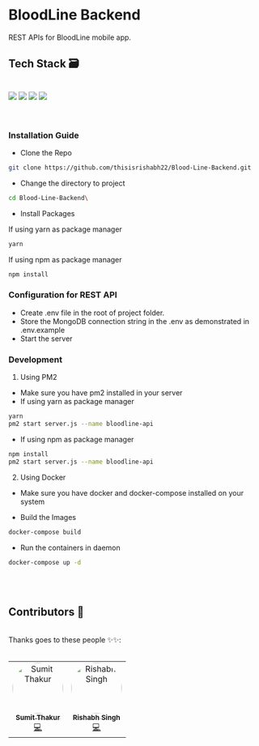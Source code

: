 # BloodLine Backend

REST APIs for BloodLine mobile app.

## Tech Stack 🗃
<br>
<img src="https://img.shields.io/static/v1?label=v16&message=node&color=success">
<img src="https://img.shields.io/static/v1?label=v4&message=express&color=blue">
<img src="https://img.shields.io/static/v1?label=v5&message=mongodb&color=success">
<img src="https://img.shields.io/static/v1?label=v6&message=mongoose&color=green">
<br><br><br>

### Installation Guide
- Clone the Repo
```sh
git clone https://github.com/thisisrishabh22/Blood-Line-Backend.git
```
- Change the directory to project
```sh
cd Blood-Line-Backend\
```
- Install Packages

If using yarn as package manager
```sh
yarn
```
If using npm as package manager
```sh
npm install
```
### Configuration for REST API
- Create .env file in the root of project folder.
- Store the MongoDB connection string in the .env as demonstrated in .env.example
- Start the server

### Development

1. Using PM2

- Make sure you have pm2 installed in your server
- If using yarn as package manager
```sh
yarn
pm2 start server.js --name bloodline-api
```
- If using npm as package manager
```sh
npm install
pm2 start server.js --name bloodline-api
```

2. Using Docker

- Make sure you have docker and docker-compose installed on your system

- Build the Images
```sh
docker-compose build
```
- Run the containers in daemon
```sh
docker-compose up -d
```

<br><br>

## Contributors 🌟
<br>
Thanks goes to these people ✨✨:
<br><br>
<table>
  <tr>
   <td align="center"><a href="https://github.com/Sumitkumar-Thakur"><img src="https://avatars.githubusercontent.com/u/92580661?v=4" width="100px;" style="border-radius: 50%;" alt="Sumit Thakur"/><br /><sub><b>Sumit Thakur</b></sub></a><br /><a href="https://github.com/Sumitkumar-Thakur" title="Code">💻</a></td>
<td align="center"><a href="https://github.com/thisisrishabh22"><img src="https://avatars.githubusercontent.com/u/56874272?v=4" width="100px;" style="border-radius: 50%;" alt="Rishabh Singh"/><br /><sub><b>Rishabh Singh
</b></sub></a><br /><a href="https://github.com/thisisrishabh22" title="Code">💻</a></td>
  </tr>
</table>
